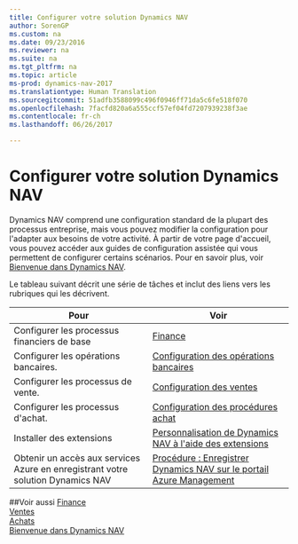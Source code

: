 ```yaml
---
title: Configurer votre solution Dynamics NAV
author: SorenGP
ms.custom: na
ms.date: 09/23/2016
ms.reviewer: na
ms.suite: na
ms.tgt_pltfrm: na
ms.topic: article
ms-prod: dynamics-nav-2017
ms.translationtype: Human Translation
ms.sourcegitcommit: 51adfb3588099c496f0946ff71da5c6fe518f070
ms.openlocfilehash: 7facfd820a6a555ccf57ef04fd7207939238f3ae
ms.contentlocale: fr-ch
ms.lasthandoff: 06/26/2017

---
```


# <a name="set-up-your-dynamics-nav"></a>Configurer votre solution Dynamics NAV
Dynamics NAV comprend une configuration standard de la plupart des processus entreprise, mais vous pouvez modifier la configuration pour l'adapter aux besoins de votre activité.
À partir de votre page d'accueil, vous pouvez accéder aux guides de configuration assistée qui vous permettent de configurer certains scénarios. Pour en savoir plus, voir [Bienvenue dans Dynamics NAV](across-get-started.md).  

Le tableau suivant décrit une série de tâches et inclut des liens vers les rubriques qui les décrivent.

| Pour                                                                  | Voir                      |
|---------------------------------------------------------------------|--------------------------|
|Configurer les processus financiers de base|[Finance](finance-setup-setup-finance-setup.md)|
|Configurer les opérations bancaires.|[Configuration des opérations bancaires](bank-setup-banking.md)|
|Configurer les processus de vente.|[Configuration des ventes](sales-setup-sales.md)|
|Configurer les processus d'achat.|[Configuration des procédures achat](purchasing-setup-purchasing.md)|
|Installer des extensions|[Personnalisation de Dynamics NAV à l'aide des extensions](ui-extensions.md)|
|Obtenir un accès aux services Azure en enregistrant votre solution Dynamics NAV|[Procédure : Enregistrer Dynamics NAV sur le portail Azure Management](ui-how-register-dynamics-nav-azure.md)|

##<a name="see-also"></a>Voir aussi
[Finance](finance-setup.md)  
[Ventes](sales-manage-sales.md)  
[Achats](purchasing-manage-purchasing.md)  
[Bienvenue dans Dynamics NAV](across-get-started.md)  

